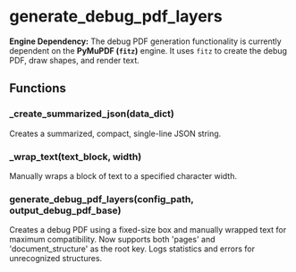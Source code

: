 # generate_debug_pdf_layers

**Engine Dependency:** The debug PDF generation functionality is currently dependent on the **PyMuPDF (`fitz`)** engine. It uses `fitz` to create the debug PDF, draw shapes, and render text.

## Functions

### _create_summarized_json(data_dict)

Creates a summarized, compact, single-line JSON string.

### _wrap_text(text_block, width)

Manually wraps a block of text to a specified character width.

### generate_debug_pdf_layers(config_path, output_debug_pdf_base)

Creates a debug PDF using a fixed-size box and manually wrapped text for maximum compatibility.
Now supports both 'pages' and 'document_structure' as the root key.
Logs statistics and errors for unrecognized structures.
